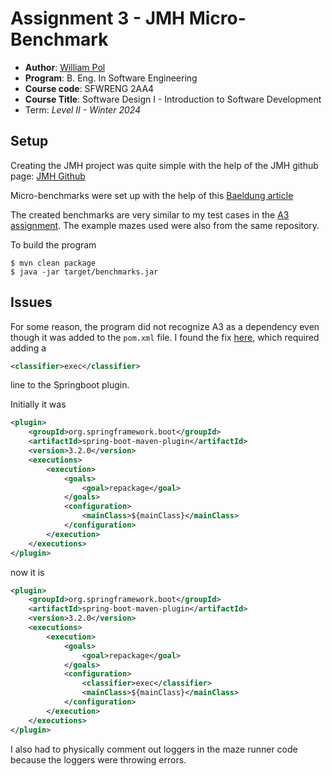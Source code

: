 # Assignment 3 - JMH Micro-Benchmark

* **Author**: [William Pol](polw@mcmaster.ca)
* **Program**: B. Eng. In Software Engineering
* **Course code**: SFWRENG 2AA4
* **Course Title**: Software Design I - Introduction to Software Development
* Term: *Level II - Winter 2024*

## Setup
Creating the JMH project was quite simple with the help of the JMH
github page: [JMH Github](https://github.com/openjdk/jmh/blob/master/README.md)

Micro-benchmarks were set up with the help of this [Baeldung article](https://www.baeldung.com/java-microbenchmark-harness)

The created benchmarks are very similar to my test cases in the [A3 assignment](
https://github.com/2AA4-W24/a3-maze-runner-take-two-betterthan-yesterday).
The example mazes used were also from the same repository.

To build the program
```bsh
$ mvn clean package
$ java -jar target/benchmarks.jar
```

## Issues
For some reason, the program did not recognize A3 as a dependency even
though it was added to the `pom.xml` file.
I found the fix [here](https://github.com/spring-projects/spring-boot/issues/6792),
which required adding a
```xml
<classifier>exec</classifier>
```
line to the Springboot plugin.

Initially it was 
```xml
<plugin>
    <groupId>org.springframework.boot</groupId>
    <artifactId>spring-boot-maven-plugin</artifactId>
    <version>3.2.0</version>
    <executions>
        <execution>
            <goals>
                <goal>repackage</goal>
            </goals>
            <configuration>
                <mainClass>${mainClass}</mainClass>
            </configuration>
        </execution>
    </executions>
</plugin>
```
now it is
```xml
<plugin>
    <groupId>org.springframework.boot</groupId>
    <artifactId>spring-boot-maven-plugin</artifactId>
    <version>3.2.0</version>
    <executions>
        <execution>
            <goals>
                <goal>repackage</goal>
            </goals>
            <configuration>
                <classifier>exec</classifier>
                <mainClass>${mainClass}</mainClass>
            </configuration>
        </execution>
    </executions>
</plugin>
```

I also had to physically comment out loggers in the maze runner code because the loggers
were throwing errors.